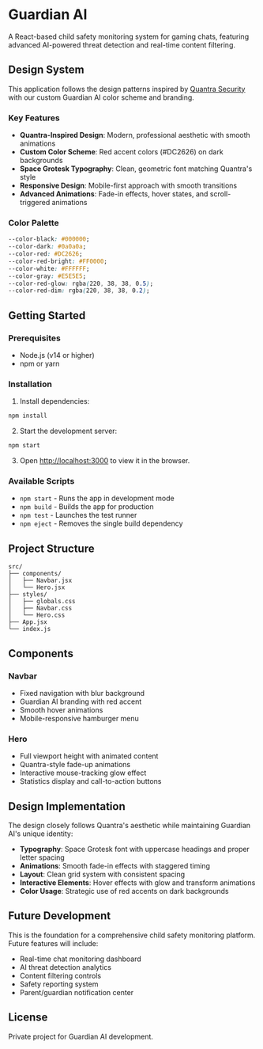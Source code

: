 # Guardian AI

A React-based child safety monitoring system for gaming chats, featuring advanced AI-powered threat detection and real-time content filtering.

## Design System

This application follows the design patterns inspired by [Quantra Security](https://quantra-security.webflow.io/) with our custom Guardian AI color scheme and branding.

### Key Features

- **Quantra-Inspired Design**: Modern, professional aesthetic with smooth animations
- **Custom Color Scheme**: Red accent colors (#DC2626) on dark backgrounds
- **Space Grotesk Typography**: Clean, geometric font matching Quantra's style
- **Responsive Design**: Mobile-first approach with smooth transitions
- **Advanced Animations**: Fade-in effects, hover states, and scroll-triggered animations

### Color Palette

```css
--color-black: #000000;
--color-dark: #0a0a0a;
--color-red: #DC2626;
--color-red-bright: #FF0000;
--color-white: #FFFFFF;
--color-gray: #E5E5E5;
--color-red-glow: rgba(220, 38, 38, 0.5);
--color-red-dim: rgba(220, 38, 38, 0.2);
```

## Getting Started

### Prerequisites

- Node.js (v14 or higher)
- npm or yarn

### Installation

1. Install dependencies:
```bash
npm install
```

2. Start the development server:
```bash
npm start
```

3. Open [http://localhost:3000](http://localhost:3000) to view it in the browser.

### Available Scripts

- `npm start` - Runs the app in development mode
- `npm build` - Builds the app for production
- `npm test` - Launches the test runner
- `npm eject` - Removes the single build dependency

## Project Structure

```
src/
├── components/
│   ├── Navbar.jsx
│   └── Hero.jsx
├── styles/
│   ├── globals.css
│   ├── Navbar.css
│   └── Hero.css
├── App.jsx
└── index.js
```

## Components

### Navbar
- Fixed navigation with blur background
- Guardian AI branding with red accent
- Smooth hover animations
- Mobile-responsive hamburger menu

### Hero
- Full viewport height with animated content
- Quantra-style fade-up animations
- Interactive mouse-tracking glow effect
- Statistics display and call-to-action buttons

## Design Implementation

The design closely follows Quantra's aesthetic while maintaining Guardian AI's unique identity:

- **Typography**: Space Grotesk font with uppercase headings and proper letter spacing
- **Animations**: Smooth fade-in effects with staggered timing
- **Layout**: Clean grid system with consistent spacing
- **Interactive Elements**: Hover effects with glow and transform animations
- **Color Usage**: Strategic use of red accents on dark backgrounds

## Future Development

This is the foundation for a comprehensive child safety monitoring platform. Future features will include:

- Real-time chat monitoring dashboard
- AI threat detection analytics
- Content filtering controls
- Safety reporting system
- Parent/guardian notification center

## License

Private project for Guardian AI development.
